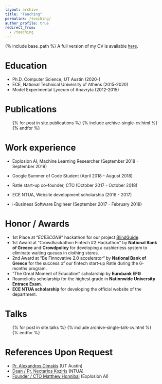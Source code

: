 ```yaml
---
layout: archive
title: "Teaching"
permalink: /teaching/
author_profile: true
redirect_from:
  - /teaching
---
```


{% include base_path %}
A full version of my CV is available [here](https://drive.google.com/file/d/1C12i0cmbvYbmy1w3mDiAPCpKmPwPS4N4/view?usp=sharing).


Education
======
* Ph.D. Computer Science, UT Austin (2020-)
* ECE, National Technical University of Athens (2015-2020)
* Model Experimental Lyceum of Anavryta (2012-2015)


Publications
======
  <ul>{% for post in site.publications %}
    {% include archive-single-cv.html %}
  {% endfor %}</ul>


Work experience
======
* Explosion AI, Machine Learning Researcher (September 2018 - September 2019)

* Google Summer of Code Student (April 2018 - August 2018)

* Ratle start-up co-founder, CTO (October 2017 - October 2018)

* ECE NTUA, Website development scholarship (2016 - 2017)

* i-Business Software Engineer (September 2017 - February 2018)


Honor / Awards
======
* 1st Place at “*ECESCON9*” hackathon for our project [BlindGuide](https://www.youtube.com/watch?v=-4ME7QLKkX8).
* 1st Award at “Crowdhackathon Fintech #2 Hackathon” by **National Bank of Greece** and **Crowdpolicy** for developing a cashierless system to eliminate waiting queues in clothing stores.
* 2nd Award at “Be Finnovative 2.0 accelerator“ by **National Bank of Greece** for the success of our fintech start-up Ratle during the 6-months program.
* “The Great Moment of Education“ scholarship by **Eurobank EFG**
* Roumeliotis scholarship for the highest grade in **Nationwide University Entrace Exam**.
* **ECE NTUA scholarship** for developing the official website of the department.



Talks
======
  <ul>{% for post in site.talks %}
    {% include archive-single-talk-cv.html %}
  {% endfor %}</ul>

References Upon Request
======
* [Pr. Alexandros Dimakis](https://users.ece.utexas.edu/~dimakis/) (UT Austin)
* [Dean / Pr. Nectarios Koziris](http://www.cslab.ntua.gr/~nkoziris/) (NTUA)
* [Founder / CTO Matthew Honnibal](https://twitter.com/honnibal?lang=en) (Explosion AI)

